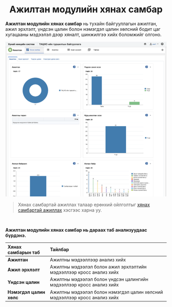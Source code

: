 
<h1 align="center">Ажилтан модулийн хянах самбар</h1>

**Ажилтан модулийн хянах самбар** нь тухайн байгууллагын ажилтан, ажил эрхлэлт, үндсэн цалин болон нэмэгдэл цалин хөлсний бодит цаг хугацааны мэдээлэл дээр хяналт, шинжилгээ хийх боломжийг олгоно.


![](../assets/images/modules/workers/dashboard.png)

> Хянах самбартай ажиллах талаар ерөнхий ойлголтыг [хянах самбартай ажиллах](how-it-works?id=_4-Хянах-самбартай-ажиллах) хэсгээс харна уу.

<br/>

**Ажилтан модулийн хянах самбар нь дараах таб анализуудаас бүрдэнэ.** 

|Хянах самбарын таб|Тайлбар|
|:-----|:------|
|**Ажилтан**|Ажилтны мэдээллээр анализ хийх|
|**Ажил эрхлэлт**|Ажилтны мэдээлэл болон ажил эрхлэлтийн мэдээллээр кросс анализ хийх|
|**Үндсэн цалин**|Ажилтны мэдээлэл болон үндсэн цалингийн мэдээллээр кросс анализ хийх|
|**Нэмэгдэл цалин хөлс**|Ажилтны мэдээлэл болон нэмэгдэл цалин хөлсний мэдээллээр кросс анализ хийх|